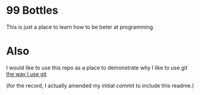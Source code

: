 # 99 Bottles

This is just a place to learn how to be beter at programming.


# Also

I would like to use this repo as a place to demonstrate why I like to use git [the way I use git](http://andymention.com/how-to-git/)

(for the record, I actually amended my initial commit to include this readme.)

